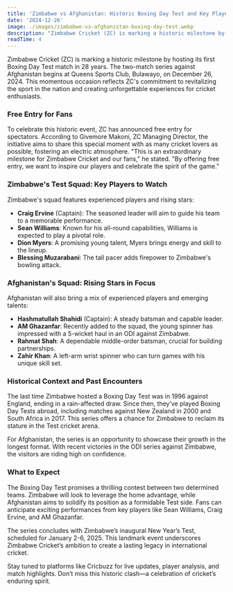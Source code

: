 ```yaml
---
title: 'Zimbabwe vs Afghanistan: Historic Boxing Day Test and Key Players to Watch'
date: '2024-12-26'
image: ./images/zimbabwe-vs-afghanistan-boxing-day-test.webp
description: "Zimbabwe Cricket (ZC) is marking a historic milestone by hosting its first Boxing Day Test match in 28 years. The two-match series against Afghanistan begins at Queens Sports Club, Bulawayo, on December 26, 2024. This momentous occasion reflects ZC's commitment to revitalizing the sport in the nation and creating unforgettable experiences for cricket enthusiasts."
readTime: 4
---
```


Zimbabwe Cricket (ZC) is marking a historic milestone by hosting its first Boxing Day Test match in 28 years. The two-match series against Afghanistan begins at Queens Sports Club, Bulawayo, on December 26, 2024. This momentous occasion reflects ZC's commitment to revitalizing the sport in the nation and creating unforgettable experiences for cricket enthusiasts.

### Free Entry for Fans

To celebrate this historic event, ZC has announced free entry for spectators. According to Givemore Makoni, ZC Managing Director, the initiative aims to share this special moment with as many cricket lovers as possible, fostering an electric atmosphere. "This is an extraordinary milestone for Zimbabwe Cricket and our fans," he stated. "By offering free entry, we want to inspire our players and celebrate the spirit of the game."

### Zimbabwe's Test Squad: Key Players to Watch

Zimbabwe's squad features experienced players and rising stars:

- **Craig Ervine** (Captain): The seasoned leader will aim to guide his team to a memorable performance.
- **Sean Williams**: Known for his all-round capabilities, Williams is expected to play a pivotal role.
- **Dion Myers**: A promising young talent, Myers brings energy and skill to the lineup.
- **Blessing Muzarabani**: The tall pacer adds firepower to Zimbabwe's bowling attack.

### Afghanistan's Squad: Rising Stars in Focus

Afghanistan will also bring a mix of experienced players and emerging talents:

- **Hashmatullah Shahidi** (Captain): A steady batsman and capable leader.
- **AM Ghazanfar**: Recently added to the squad, the young spinner has impressed with a 5-wicket haul in an ODI against Zimbabwe.
- **Rahmat Shah**: A dependable middle-order batsman, crucial for building partnerships.
- **Zahir Khan**: A left-arm wrist spinner who can turn games with his unique skill set.

### Historical Context and Past Encounters

The last time Zimbabwe hosted a Boxing Day Test was in 1996 against England, ending in a rain-affected draw. Since then, they’ve played Boxing Day Tests abroad, including matches against New Zealand in 2000 and South Africa in 2017. This series offers a chance for Zimbabwe to reclaim its stature in the Test cricket arena.

For Afghanistan, the series is an opportunity to showcase their growth in the longest format. With recent victories in the ODI series against Zimbabwe, the visitors are riding high on confidence.

### What to Expect

The Boxing Day Test promises a thrilling contest between two determined teams. Zimbabwe will look to leverage the home advantage, while Afghanistan aims to solidify its position as a formidable Test side. Fans can anticipate exciting performances from key players like Sean Williams, Craig Ervine, and AM Ghazanfar.

The series concludes with Zimbabwe’s inaugural New Year’s Test, scheduled for January 2-6, 2025. This landmark event underscores Zimbabwe Cricket’s ambition to create a lasting legacy in international cricket.

Stay tuned to platforms like Cricbuzz for live updates, player analysis, and match highlights. Don’t miss this historic clash—a celebration of cricket’s enduring spirit.
